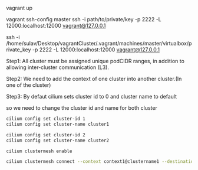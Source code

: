 vagrant up

vagrant ssh-config master
ssh -i path/to/private/key -p 2222 -L 12000:localhost:12000 vagrant@127.0.0.1

 ssh -i /home/sulav/Desktop/vagrantCluster/.vagrant/machines/master/virtualbox/private_key -p 2222 -L 12000:localhost:12000 vagrant@127.0.0.1

Step1:
All cluster must be assigned unique podCIDR ranges, in addition to allowing inter-cluster communication (L3).

Step2:
We need to add the context of one cluster into another cluster.(In one of the cluster)

Step3:
By defaut cilium sets cluster id to 0 and cluster name to default

so we need to change the cluster id and name for both cluster

```bash
cilium config set cluster-id 1
cilium config set cluster-name cluster1

cilium config set cluster-id 2
cilium config set cluster-name cluster2
```

```bash
cilium clustermesh enable
```

```bash
cilium clustermesh connect --context context1@clustername1 --destination-context context2@clustername2

```
